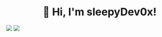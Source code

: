 <h1 align="center">👋 Hi, I'm sleepyDev0x!</h1>


  <img src="https://github-readme-stats.vercel.app/api?username=sleepyDev0x&show_icons=true&theme=tokyonight" />
  <img src="https://github-readme-stats.vercel.app/api/top-langs/?username=sleepyDev0x&layout=compact&theme=tokyonight&hide=html,css,java" />
